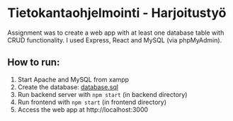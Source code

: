 # Tietokantaohjelmointi - Harjoitustyö

Assignment was to create a web app with at least one database table with CRUD functionality. I used Express, React and MySQL (via phpMyAdmin).

## How to run:

1. Start Apache and MySQL from xampp
2. Create the database: [database.sql](backend/database.sql)
3. Run backend server with `npm start` (in backend directory)
4. Run frontend with `npm start` (in frontend directory)
5. Access the web app at http://localhost:3000
